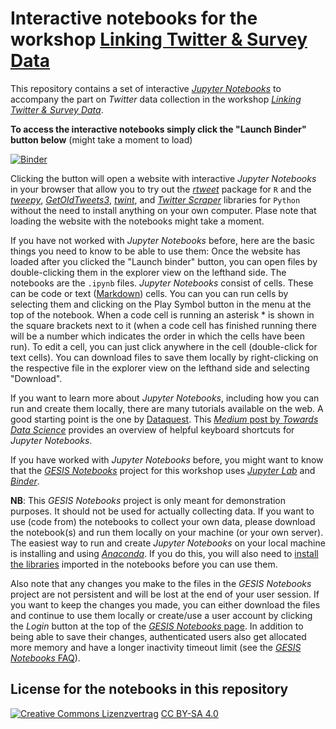 # Interactive notebooks for the workshop [Linking Twitter &amp; Survey Data](https://training.gesis.org/?site=pDetails&child=full&pID=0x50AFEB41D3B34A09A1F067452267DFC5)

This repository contains a set of interactive [*Jupyter Notebooks*](https://jupyter.org/) to accompany the part on *Twitter* data collection in the workshop [*Linking Twitter &amp; Survey Data*](https://training.gesis.org/?site=pDetails&child=full&pID=0x50AFEB41D3B34A09A1F067452267DFC5).

**To access the interactive notebooks simply click the "Launch Binder" button below** (might take a moment to load)

[![Binder](https://notebooks.gesis.org/binder/badge_logo.svg)](https://notebooks.gesis.org/binder/v2/gh/jobreu/twitter-linking-workshop-2020/master?urlpath=lab)

Clicking the button will open a website with interactive *Jupyter Notebooks* in your browser that allow you to try out the [*rtweet*](http://rtweet.info/) package for `R` and the [*tweepy*](https://www.tweepy.org/), [*GetOldTweets3*](https://pypi.org/project/GetOldTweets3/), [*twint*](https://github.com/twintproject/twint), and [*Twitter Scraper*](https://github.com/bisguzar/twitter-scraper) libraries for `Python` without the need to install anything on your own computer. Plase note that loading the website with the notebooks might take a moment.

If you have not worked with *Jupyter Notebooks* before, here are the basic things you need to know to be able to use them: Once the website has loaded after you clicked the "Launch binder" button, you can open files by double-clicking them in the explorer view on the lefthand side. The notebooks are the `.ipynb` files. *Jupyter Notebooks* consist of cells. These can be code or text ([Markdown](https://www.markdownguide.org/)) cells. You can you can run cells by selecting them and clicking on the Play Symbol button in the menu at the top of the notebook. When a code cell is running an asterisk * is shown in the square brackets next to it (when a code cell has finished running there will be a number which indicates the order in which the cells have been run). To edit a cell, you can just click anywhere in the cell (double-click for text cells). You can download files to save them locally by right-clicking on the respective file in the explorer view on the lefthand side and selecting "Download".

If you want to learn more about *Jupyter Notebooks*, including how you can run and create them locally, there are many tutorials available on the web. A good starting point is the one by [Dataquest](https://www.dataquest.io/blog/jupyter-notebook-tutorial/). This [*Medium* post by *Towards Data Science*](https://towardsdatascience.com/jypyter-notebook-shortcuts-bf0101a98330) provides an overview of helpful keyboard shortcuts for *Jupyter Notebooks*.

If you have worked with *Jupyter Notebooks* before, you might want to know that the [*GESIS Notebooks*](https://notebooks.gesis.org/) project for this workshop uses [*Jupyter Lab*](https://towardsdatascience.com/jupyter-lab-evolution-of-the-jupyter-notebook-5297cacde6b) and [*Binder*](https://mybinder.org/).

**NB**: This *GESIS Notebooks* project is only meant for demonstration purposes. It should not be used for actually collecting data. If you want to use (code from) the notebooks to collect your own data, please download the notebook(s) and run them locally on your machine (or your own server). The easiest way to run and create *Jupyter Notebooks* on your local machine is installing and using [*Anaconda*](https://www.anaconda.com/products/individual). If you do this, you will also need to [install the libraries](https://docs.conda.io/projects/conda/en/latest/user-guide/tasks/manage-pkgs.html) imported in the notebooks before you can use them.

Also note that any changes you make to the files in the *GESIS Notebooks* project are not persistent and will be lost at the end of your user session. If you want to keep the changes you made, you can either download the files and continue to use them locally or create/use a user account by clicking the *Login* button at the top of the [*GESIS Notebooks* page](https://notebooks.gesis.org/). In addition to being able to save their changes, authenticated users also get allocated more memory and have a longer inactivity timeout limit (see the [*GESIS Notebooks* FAQ](https://notebooks.gesis.org/faq/)).

## License for the notebooks in this repository
[![Creative Commons Lizenzvertrag](https://i.creativecommons.org/l/by-sa/4.0/88x31.png)](http://creativecommons.org/licenses/by-sa/4.0/) [CC BY-SA 4.0](http://creativecommons.org/licenses/by-sa/4.0/)